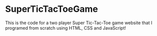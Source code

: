 # SuperTicTacToeGame
This is the code for a two player Super Tic-Tac-Toe game website that I programed from scratch using HTML, CSS and JavaScript!
